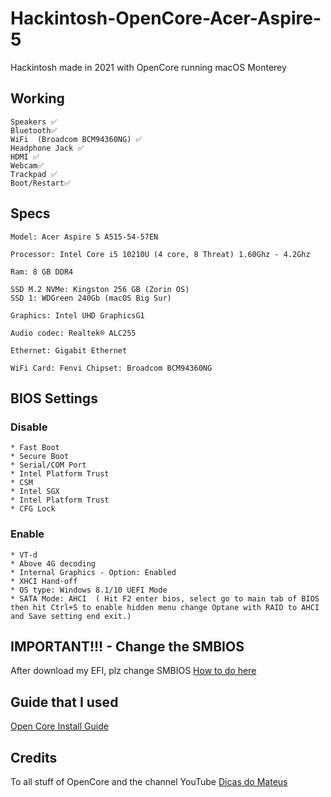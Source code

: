 # Hackintosh-OpenCore-Acer-Aspire-5
Hackintosh made in 2021 with OpenCore running macOS Monterey

## Working
```
Speakers ✅
Bluetooth✅
WiFi  (Broadcom BCM94360NG) ✅ 
Headphone Jack ✅ 
HDMI ✅ 
Webcam✅
Trackpad ✅
Boot/Restart✅

```


## Specs
```
Model: Acer Aspire 5 A515-54-57EN

Processor: Intel Core i5 10210U (4 core, 8 Threat) 1.60Ghz - 4.2Ghz

Ram: 8 GB DDR4 

SSD M.2 NVMe: Kingston 256 GB (Zorin OS)
SSD 1: WDGreen 240Gb (macOS Big Sur)

Graphics: Intel UHD GraphicsG1

Audio codec: Realtek® ALC255 

Ethernet: Gigabit Ethernet

WiFi Card: Fenvi Chipset: Broadcom BCM94360NG

```
## BIOS Settings

### Disable

```
* Fast Boot
* Secure Boot
* Serial/COM Port
* Intel Platform Trust
* CSM
* Intel SGX
* Intel Platform Trust
* CFG Lock

```
### Enable

```
* VT-d
* Above 4G decoding
* Internal Graphics - Option: Enabled
* XHCI Hand-off
* OS type: Windows 8.1/10 UEFI Mode
* SATA Mode: AHCI  ( Hit F2 enter bios, select go to main tab of BIOS then hit Ctrl+S to enable hidden menu change Optane with RAID to AHCI and Save setting end exit.)
```

## IMPORTANT!!! - Change the SMBIOS

After download my EFI, plz change SMBIOS [How to do here](https://dortania.github.io/OpenCore-Install-Guide/config.plist/coffee-lake.html#platforminfo)

## Guide that I used

[Open Core Install Guide](https://dortania.github.io/OpenCore-Install-Guide/)

## Credits

To all stuff of OpenCore and the channel YouTube [Dicas do Mateus](https://www.youtube.com/channel/UCPCUdJ9cRior4FZ1TEz6qdA)
